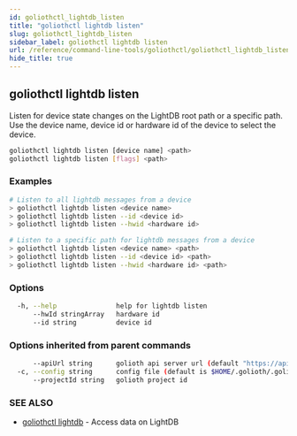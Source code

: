 ```yaml
---
id: goliothctl_lightdb_listen
title: "goliothctl lightdb listen"
slug: goliothctl_lightdb_listen
sidebar_label: goliothctl lightdb listen
url: /reference/command-line-tools/goliothctl/goliothctl_lightdb_listen/
hide_title: true
---
```

## goliothctl lightdb listen

Listen for device state changes on the LightDB root path or a specific path.
Use the device name, device id or hardware id of the device to select the device.

```bash
goliothctl lightdb listen [device name] <path>
goliothctl lightdb listen [flags] <path>
```

### Examples

```bash
# Listen to all lightdb messages from a device
> goliothctl lightdb listen <device name>
> goliothctl lightdb listen --id <device id>
> goliothctl lightdb listen --hwid <hardware id>

# Listen to a specific path for lightdb messages from a device
> goliothctl lightdb listen <device name> <path>
> goliothctl lightdb listen --id <device id> <path>
> goliothctl lightdb listen --hwid <hardware id> <path>
```

### Options

```bash
  -h, --help               help for lightdb listen
      --hwId stringArray   hardware id
      --id string          device id
```

### Options inherited from parent commands

```bash
      --apiUrl string      golioth api server url (default "https://api.golioth.io")
  -c, --config string      config file (default is $HOME/.golioth/.goliothctl.yaml)
      --projectId string   golioth project id
```

### SEE ALSO

* [goliothctl lightdb](/reference/command-line-tools/goliothctl/goliothctl_lightdb/) - Access data on LightDB
